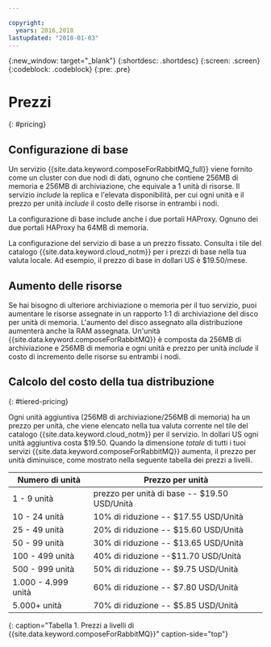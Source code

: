 ```yaml
---

copyright:
  years: 2016,2018
lastupdated: "2018-01-03"
---
```


{:new_window: target="_blank"}
{:shortdesc: .shortdesc}
{:screen: .screen}
{:codeblock: .codeblock}
{:pre: .pre}

# Prezzi
{: #pricing}

## Configurazione di base
Un servizio {{site.data.keyword.composeForRabbitMQ_full}} viene fornito come un cluster con due nodi di dati, ognuno che contiene 256MB di memoria e 256MB di archiviazione, che equivale a 1 unità di risorse. Il servizio _include_ la replica e l'elevata disponibilità, per cui ogni unità e il prezzo per unità _include_ il costo delle risorse in entrambi i nodi.

La configurazione di base include anche i due portali HAProxy. Ognuno dei due portali HAProxy ha 64MB di memoria.

La configurazione del servizio di base a un prezzo fissato. Consulta i tile del catalogo {{site.data.keyword.cloud_notm}} per i prezzi di base nella tua valuta locale. Ad esempio, il prezzo di base in dollari US è $19.50/mese.

## Aumento delle risorse
Se hai bisogno di ulteriore archiviazione o memoria per il tuo servizio, puoi aumentare le risorse assegnate in un rapporto 1:1 di archiviazione del disco per unità di memoria. L'aumento del disco assegnato alla distribuzione aumenterà anche la RAM assegnata. Un'unità {{site.data.keyword.composeForRabbitMQ}} è composta da 256MB di archiviazione e 256MB di memoria e ogni unità e prezzo per unità _include_ il costo di incremento delle risorse su entrambi i nodi.

## Calcolo del costo della tua distribuzione
{: #tiered-pricing}

Ogni unità aggiuntiva (256MB di archiviazione/256MB di memoria) ha un prezzo per unità, che viene elencato nella tua valuta corrente nel tile del catalogo {{site.data.keyword.cloud_notm}} per il servizio. In dollari US ogni unità aggiuntiva costa $19.50. Quando la dimensione _totale_ di tutti i tuoi servizi {{site.data.keyword.composeForRabbitMQ}} aumenta, il prezzo per unità diminuisce, come mostrato nella seguente tabella dei prezzi a livelli.

Numero di unità|Prezzo per unità
----------|-----------
1 - 9 unità|prezzo per unità di base -- $19.50 USD/Unità
10 - 24 unità|10% di riduzione -- $17.55 USD/Unità
25 - 49 unità|20% di riduzione -- $15.60 USD/Unità
50 - 99 unità|30% di riduzione -- $13.65 USD/Unità
100 - 499 unità|40% di riduzione --$11.70 USD/Unità
500 - 999 unità|50% di riduzione -- $9.75 USD/Unità
1.000 - 4.999 unità|60% di riduzione -- $7.80 USD/Unità
5.000+ unità|70% di riduzione -- $5.85 USD/Unità
{: caption="Tabella 1. Prezzi a livelli di {{site.data.keyword.composeForRabbitMQ}}" caption-side="top"}

